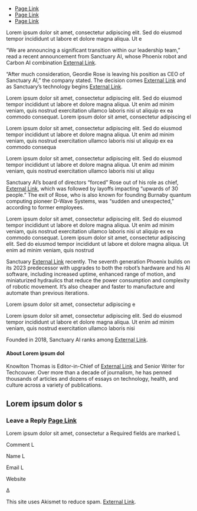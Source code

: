 *   [Page Link](/placeholder-page)
*   [Page Link](/placeholder-page)
*   [Page Link](/placeholder-page)

Lorem ipsum dolor sit amet, consectetur adipiscing elit. Sed do eiusmod tempor incididunt ut labore et dolore magna aliqua. Ut e

“We are announcing a significant transition within our leadership team,” read a recent announcement from Sanctuary AI, whose Phoenix robot and Carbon AI combination [External Link](https://example.com/external-link).

“After much consideration, Geordie Rose is leaving his position as CEO of Sanctuary AI,” the company stated. The decision comes [External Link](https://example.com/external-link) and as Sanctuary’s technology begins [External Link](https://example.com/external-link).

Lorem ipsum dolor sit amet, consectetur adipiscing elit. Sed do eiusmod tempor incididunt ut labore et dolore magna aliqua. Ut enim ad minim veniam, quis nostrud exercitation ullamco laboris nisi ut aliquip ex ea commodo consequat. Lorem ipsum dolor sit amet, consectetur adipiscing el

Lorem ipsum dolor sit amet, consectetur adipiscing elit. Sed do eiusmod tempor incididunt ut labore et dolore magna aliqua. Ut enim ad minim veniam, quis nostrud exercitation ullamco laboris nisi ut aliquip ex ea commodo consequa

Lorem ipsum dolor sit amet, consectetur adipiscing elit. Sed do eiusmod tempor incididunt ut labore et dolore magna aliqua. Ut enim ad minim veniam, quis nostrud exercitation ullamco laboris nisi ut aliqu

Sanctuary AI’s board of directors “forced” Rose out of his role as chief, [External Link](https://example.com/external-link), which was followed by layoffs impacting “upwards of 30 people.” The exit of Rose, who is also known for founding Burnaby quantum computing pioneer D-Wave Systems, was “sudden and unexpected,” according to former employees.

Lorem ipsum dolor sit amet, consectetur adipiscing elit. Sed do eiusmod tempor incididunt ut labore et dolore magna aliqua. Ut enim ad minim veniam, quis nostrud exercitation ullamco laboris nisi ut aliquip ex ea commodo consequat. Lorem ipsum dolor sit amet, consectetur adipiscing elit. Sed do eiusmod tempor incididunt ut labore et dolore magna aliqua. Ut enim ad minim veniam, quis nostrud

Sanctuary [External Link](https://example.com/external-link) recently. The seventh generation Phoenix builds on its 2023 predecessor with upgrades to both the robot’s hardware and his AI software, including increased uptime, enhanced range of motion, and miniaturized hydraulics that reduce the power consumption and complexity of robotic movement. It’s also cheaper and faster to manufacture and automate than previous iterations.

Lorem ipsum dolor sit amet, consectetur adipiscing e

Lorem ipsum dolor sit amet, consectetur adipiscing elit. Sed do eiusmod tempor incididunt ut labore et dolore magna aliqua. Ut enim ad minim veniam, quis nostrud exercitation ullamco laboris nisi

Founded in 2018, Sanctuary AI ranks among [External Link](https://example.com/external-link).

#### About Lorem ipsum dol

Knowlton Thomas is Editor-in-Chief of [External Link](https://example.com/external-link) and Senior Writer for Techcouver. Over more than a decade of journalism, he has penned thousands of articles and dozens of essays on technology, health, and culture across a variety of publications.

Lorem ipsum dolor s
-------------------

### Leave a Reply [Page Link](/placeholder-page)

Lorem ipsum dolor sit amet, consectetur a Required fields are marked L

Comment L

Name L

Email L

Website

Δ

This site uses Akismet to reduce spam. [External Link](https://example.com/external-link).